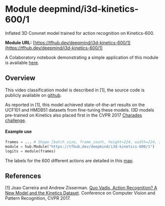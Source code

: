 # Module deepmind/i3d-kinetics-600/1
Inflated 3D Convnet model trained for action recognition on Kinetics-600.

<!-- dataset: Kinetics-600 -->
<!-- module-type: video-classification -->
<!-- network-architecture: I3D -->

**Module URL:** [https://tfhub.dev/deepmind/i3d-kinetics-600/1](https://tfhub.dev/deepmind/i3d-kinetics-600/1)

A Colaboratory notebook demonstrating a simple application of this module is
available
[here](//colab.research.google.com/github/tensorflow/hub/blob/master/examples/colab/action_recognition_with_tf_hub.ipynb).

## Overview

This video classification model is described in [1], the source code is publicly
available on [github](https://github.com/deepmind/kinetics-i3d).

As reported in [1], this model achieved state-of-the-art results on the UCF101
and HMDB51 datasets from fine-tuning these models. I3D models pre-trained on
Kinetics also placed first in the CVPR 2017 [Charades
challenge](http://vuchallenge.org/charades.html).

#### Example use
```python
frames = ... # Shape [batch_size, frame_count, height=224, width=224, 3]
module = hub.Module("https://tfhub.dev/deepmind/i3d-kinetics-600/1")
logits = module(frames)
```

The labels for the 600 different actions are detailed in this
[map](https://github.com/deepmind/kinetics-i3d/blob/master/data/label_map_600.txt).

## References
[1] Joao Carreira and Andrew Zisserman.
[Quo Vadis, Action Recognition? A New Model and the Kinetics Dataset](https://arxiv.org/abs/1705.07750).
Conference on Computer Vision and Pattern Recognition, CVPR 2017.
